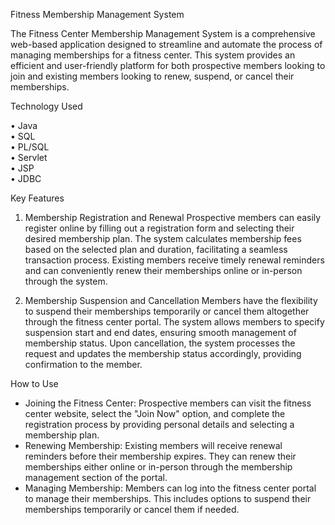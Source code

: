 Fitness Membership Management System

The Fitness Center Membership Management System is a comprehensive web-based application designed to streamline and automate the process of managing memberships for a fitness center. This system provides an efficient and user-friendly platform for both prospective members looking to join and existing members looking to renew, suspend, or cancel their memberships.

Technology Used

• Java <br>
• SQL <br>
• PL/SQL <br>
• Servlet <br>
• JSP <br>
• JDBC <br>

Key Features

1. Membership Registration and Renewal
Prospective members can easily register online by filling out a registration form and selecting their desired membership plan. The system calculates membership fees based on the selected plan and duration, facilitating a seamless transaction process. Existing members receive timely renewal reminders and can conveniently renew their memberships online or in-person through the system.

2. Membership Suspension and Cancellation
Members have the flexibility to suspend their memberships temporarily or cancel them altogether through the fitness center portal. The system allows members to specify suspension start and end dates, ensuring smooth management of membership status. Upon cancellation, the system processes the request and updates the membership status accordingly, providing confirmation to the member.

How to Use

- Joining the Fitness Center: Prospective members can visit the fitness center website, select the "Join Now" option, and complete the registration process by providing personal details and selecting a membership plan.
- Renewing Membership: Existing members will receive renewal reminders before their membership expires. They can renew their memberships either online or in-person through the membership management section of the portal.
- Managing Membership: Members can log into the fitness center portal to manage their memberships. This includes options to suspend their memberships temporarily or cancel them if needed.
